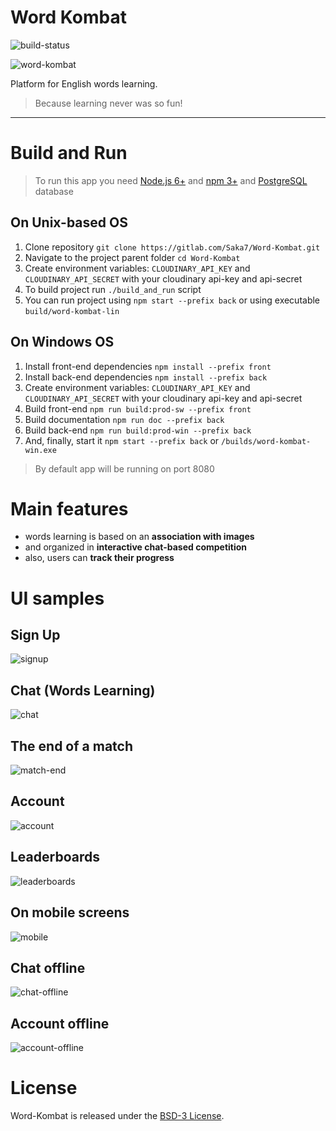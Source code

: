 # Word Kombat
![build-status](https://api.travis-ci.org/Saka7/word-kombat.svg?branch=master)

![word-kombat](https://github.com/Saka7/word-kombat/blob/master/front/src/assets/images/icons/icon-152x152.png)

Platform for English words learning.
> Because learning never was so fun!

------

# Build and Run

> To run this app you need [Node.js 6+](https://nodejs.org/en/) and [npm 3+](https://www.npmjs.com/) and [PostgreSQL](https://www.postgresql.org/download/) database

## On Unix-based OS

1. Clone repository `git clone https://gitlab.com/Saka7/Word-Kombat.git`
2. Navigate to the project parent folder `cd Word-Kombat`
3. Create environment variables: `CLOUDINARY_API_KEY` and `CLOUDINARY_API_SECRET` with your cloudinary api-key and api-secret
4. To build project run `./build_and_run` script
5. You can run project using `npm start --prefix back` or using executable `build/word-kombat-lin`

## On Windows OS

1. Install front-end dependencies `npm install --prefix front`
2. Install back-end dependencies `npm install --prefix back`
3. Create environment variables: `CLOUDINARY_API_KEY` and `CLOUDINARY_API_SECRET` with your cloudinary api-key and api-secret
4. Build front-end `npm run build:prod-sw --prefix front`
5. Build documentation `npm run doc --prefix back`
6. Build back-end `npm run build:prod-win --prefix back`
7. And, finally, start it `npm start --prefix back` or `/builds/word-kombat-win.exe`

> By default app will be running on port 8080

# Main features
- words learning is based on an **association with images**
- and organized in **interactive chat-based competition**
- also, users can **track their progress**

# UI samples

## Sign Up
![signup](http://i.imgur.com/RXqEbhA.png)

## Chat (Words Learning)
![chat](http://i.imgur.com/1In3reU.png)

## The end of a match
![match-end](http://i.imgur.com/ZXVKzLJ.png)

## Account
![account](http://i.imgur.com/mwh3qaQ.png)

## Leaderboards
![leaderboards](http://i.imgur.com/ygrpOK9.png)

## On mobile screens
![mobile](http://i.imgur.com/LOA20zM.png)

## Chat offline
![chat-offline](http://i.imgur.com/w5XILSw.png)

## Account offline
![account-offline](http://i.imgur.com/bDDYqAS.png)


# License
Word-Kombat is released under the [BSD-3 License](https://opensource.org/licenses/BSD-3-Clause).

